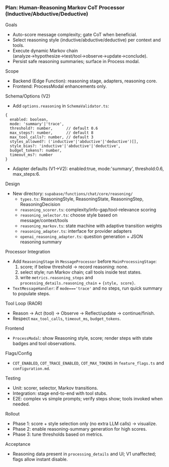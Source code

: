 ### Plan: Human-Reasoning Markov CoT Processor (Inductive/Abductive/Deductive)

Goals
- Auto-score message complexity; gate CoT when beneficial.
- Select reasoning style (inductive/abductive/deductive) per context and tools.
- Execute dynamic Markov chain (analyze→hypothesize→test/tool→observe→update→conclude).
- Persist safe reasoning summaries; surface in Process modal.

Scope
- Backend (Edge Function): reasoning stage, adapters, reasoning core.
- Frontend: ProcessModal enhancements only.

Schema/Options (V2)
- Add `options.reasoning` in `SchemaValidator.ts`:
```
{
  enabled: boolean,
  mode: 'summary'|'trace',
  threshold?: number,      // default 0.6
  max_steps?: number,      // default 8
  max_tool_calls?: number, // default 3
  styles_allowed?: ('inductive'|'abductive'|'deductive')[],
  style_bias?: 'inductive'|'abductive'|'deductive',
  budget_tokens?: number,
  timeout_ms?: number
}
```
- Adapter defaults (V1→V2): enabled:true, mode:'summary', threshold:0.6, max_steps:6.

Design
- New directory: `supabase/functions/chat/core/reasoning/`
  - `types.ts`: ReasoningStyle, ReasoningState, ReasoningStep, ReasoningDecision
  - `reasoning_scorer.ts`: complexity/info-gap/tool-relevance scoring
  - `reasoning_selector.ts`: choose style based on message/context/tools
  - `reasoning_markov.ts`: state machine with adaptive transition weights
  - `reasoning_adapter.ts`: interface for provider adapters
  - `openai_reasoning_adapter.ts`: question generation + JSON reasoning summary

Processor Integration
- Add `ReasoningStage` in `MessageProcessor` before `MainProcessingStage`:
  1) score; if below threshold → record reasoning: none.
  2) select style; run Markov chain; call tools inside test states.
  3) write `metrics.reasoning_steps` and `processing_details.reasoning_chain` + `{style, score}`.
- `TextMessageHandler`: if `mode==='trace'` and no steps, run quick summary to populate steps.

Tool Loop (RAOR)
- Reason → Act (tool) → Observe → Reflect/update → continue/finish.
- Respect `max_tool_calls`, `timeout_ms`, `budget_tokens`.

Frontend
- `ProcessModal`: show Reasoning style, score; render steps with state badges and tool observations.

Flags/Config
- `COT_ENABLED`, `COT_TRACE_ENABLED`, `COT_MAX_TOKENS` in `feature_flags.ts` and `configuration.md`.

Testing
- Unit: scorer, selector, Markov transitions.
- Integration: stage end-to-end with tool stubs.
- E2E: complex vs simple prompts; verify steps show; tools invoked when needed.

Rollout
- Phase 1: score + style selection only (no extra LLM calls) → visualize.
- Phase 2: enable reasoning-summary generation for high scores.
- Phase 3: tune thresholds based on metrics.

Acceptance
- Reasoning data present in `processing_details` and UI; V1 unaffected; flags allow instant disable.
